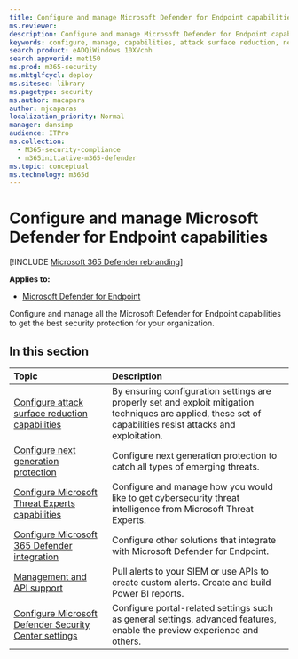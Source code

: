 ```yaml
---
title: Configure and manage Microsoft Defender for Endpoint capabilities
ms.reviewer: 
description: Configure and manage Microsoft Defender for Endpoint capabilities such as attack surface reduction and next generation protection
keywords: configure, manage, capabilities, attack surface reduction, next generation protection, security controls, endpoint detection and response, auto investigation and remediation, security controls, controls
search.product: eADQiWindows 10XVcnh
search.appverid: met150
ms.prod: m365-security
ms.mktglfcycl: deploy
ms.sitesec: library
ms.pagetype: security
ms.author: macapara
author: mjcaparas
localization_priority: Normal
manager: dansimp
audience: ITPro
ms.collection: 
  - M365-security-compliance
  - m365initiative-m365-defender
ms.topic: conceptual
ms.technology: m365d
---
```


# Configure and manage Microsoft Defender for Endpoint capabilities

[!INCLUDE [Microsoft 365 Defender rebranding](../includes/microsoft-defender.md)]

**Applies to:**

- [Microsoft Defender for Endpoint](https://go.microsoft.com/fwlink/p/?linkid=2069559)

Configure and manage all the Microsoft Defender for Endpoint capabilities to get the best security protection for your organization. 


## In this section 
Topic | Description 
:---|:---
[Configure attack surface reduction capabilities](https://docs.microsoft.com/windows/security/threat-protection/microsoft-defender-atp/configure-attack-surface-reduction) |  By ensuring configuration settings are properly set and exploit mitigation techniques are applied, these set of capabilities resist attacks and exploitation. 
[Configure next generation protection](https://docs.microsoft.com/windows/security/threat-protection/windows-defender-antivirus/configure-windows-defender-antivirus-features) | Configure next generation protection to catch all types of emerging threats.
[Configure Microsoft Threat Experts capabilities](https://docs.microsoft.com/windows/security/threat-protection/microsoft-defender-atp/configure-microsoft-threat-experts) | Configure and manage how you would like to get cybersecurity threat intelligence from Microsoft Threat Experts.
[Configure Microsoft 365 Defender integration](https://docs.microsoft.com/windows/security/threat-protection/microsoft-defender-atp/threat-protection-integration)| Configure other solutions that integrate with Microsoft Defender for Endpoint.
[Management and API support](https://docs.microsoft.com/windows/security/threat-protection/microsoft-defender-atp/management-apis)| Pull alerts to your SIEM or use APIs to create custom alerts. Create and build Power BI reports. 
[Configure Microsoft Defender Security Center settings](https://docs.microsoft.com/windows/security/threat-protection/microsoft-defender-atp/preferences-setup) |  Configure portal-related settings such as general settings, advanced features, enable the preview experience and others.



